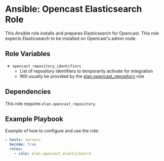Ansible: Opencast Elasticsearch Role
====================================

This Ansible role installs and prepares Elasticsearch for Opencast.
This role expects Elasticsearch to be installed on Opencast's admin node.

Role Variables
--------------

- `opencast_repository_identifiers`
    - List of repository identifiers to temporarily activate for integration
	 - Will usually be provided by the [elan.opencast_repository](https://github.com/elan-ev/opencast_repository) role

Dependencies
------------

This role requires `elan.opencast_repository`.


Example Playbook
----------------

Example of how to configure and use the role:

```yaml
- hosts: servers
  become: true
  roles:
    - role: elan.opencast_elasticsearch
```
